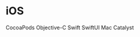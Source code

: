 # iOS
<script setup>
// const base = '/Blog-Doc';
const base = process.env.VITE_BASE_URL;
</script>



<div class="grid-container">
  <a class="grid-item" :href="`${base}/src/iOS/_introduction-CocoaPods`">CocoaPods</a>
  <a class="grid-item" :href="`${base}/src/iOS/_introduction-Objective-C`">Objective-C</a>
  <a class="grid-item" :href="`${base}/src/iOS/_introduction-Swift`">Swift</a>
  <a class="grid-item" :href="`${base}/src/iOS/_introduction-SwiftUI`">SwiftUI</a>
  <a class="grid-item" :href="`${base}/src/iOS/_introduction-Mac Catalyst`">Mac Catalyst</a>
</div>